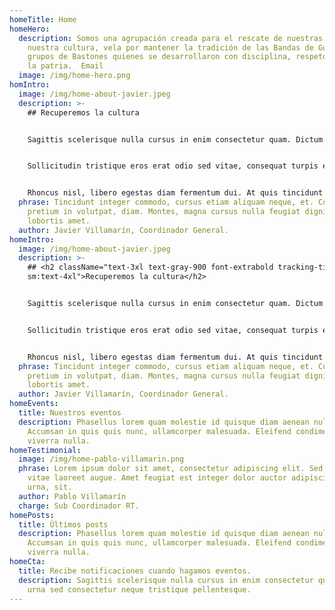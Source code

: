 ```yaml
---
homeTitle: Home
homeHero:
  description: Somos una agrupación creada para el rescate de nuestras raíces, de
    nuestra cultura, vela por mantener la tradición de las Bandas de Guerra y
    grupos de Bastones quienes se desarrollaron con disciplina, respeto y amor a
    la patria.  Email
  image: /img/home-hero.png
homIntro:
  image: /img/home-about-javier.jpeg
  description: >-
    ## Recuperemos la cultura


    Sagittis scelerisque nulla cursus in enim consectetur quam. Dictum urna sed consectetur neque tristique pellentesque. Blandit amet, sed aenean erat arcu morbi. Cursus faucibus nunc nisl netus morbi vel porttitor vitae ut. Amet vitae fames senectus vitae.


    Sollicitudin tristique eros erat odio sed vitae, consequat turpis elementum. Lorem nibh vel, eget pretium arcu vitae. Eros eu viverra donec ut volutpat donec laoreet quam urna. Sollicitudin tristique eros erat odio sed vitae, consequat turpis elementum. Lorem nibh vel, eget pretium arcu vitae. Eros eu viverra donec ut volutpat donec laoreet quam urna.


    Rhoncus nisl, libero egestas diam fermentum dui. At quis tincidunt vel ultricies. Vulputate aliquet velit faucibus semper. Pellentesque in venenatis vestibulum consectetur nibh id. In id ut tempus egestas. Enim sit aliquam nec, a. Morbi enim fermentum lacus in. Viverra.
  phrase: Tincidunt integer commodo, cursus etiam aliquam neque, et. Consectetur
    pretium in volutpat, diam. Montes, magna cursus nulla feugiat dignissim id
    lobortis amet.
  author: Javier Villamarín, Coordinador General.
homeIntro:
  image: /img/home-about-javier.jpeg
  description: >-
    ## <h2 className="text-3xl text-gray-900 font-extrabold tracking-tight
    sm:text-4xl">Recuperemos la cultura</h2>


    Sagittis scelerisque nulla cursus in enim consectetur quam. Dictum urna sed consectetur neque tristique pellentesque. Blandit amet, sed aenean erat arcu morbi. Cursus faucibus nunc nisl netus morbi vel porttitor vitae ut. Amet vitae fames senectus vitae.


    Sollicitudin tristique eros erat odio sed vitae, consequat turpis elementum. Lorem nibh vel, eget pretium arcu vitae. Eros eu viverra donec ut volutpat donec laoreet quam urna. Sollicitudin tristique eros erat odio sed vitae, consequat turpis elementum. Lorem nibh vel, eget pretium arcu vitae. Eros eu viverra donec ut volutpat donec laoreet quam urna.


    Rhoncus nisl, libero egestas diam fermentum dui. At quis tincidunt vel ultricies. Vulputate aliquet velit faucibus semper. Pellentesque in venenatis vestibulum consectetur nibh id. In id ut tempus egestas. Enim sit aliquam nec, a. Morbi enim fermentum lacus in. Viverra.
  phrase: Tincidunt integer commodo, cursus etiam aliquam neque, et. Consectetur
    pretium in volutpat, diam. Montes, magna cursus nulla feugiat dignissim id
    lobortis amet.
  author: Javier Villamarín, Coordinador General.
homeEvents:
  title: Nuestros eventos
  description: Phasellus lorem quam molestie id quisque diam aenean nulla in.
    Accumsan in quis quis nunc, ullamcorper malesuada. Eleifend condimentum id
    viverra nulla.
homeTestimonial:
  image: /img/home-pablo-villamarin.png
  phrase: Lorem ipsum dolor sit amet, consectetur adipiscing elit. Sed urna nulla
    vitae laoreet augue. Amet feugiat est integer dolor auctor adipiscing nunc
    urna, sit.
  author: Pablo Villamarín
  charge: Sub Coordinador RT.
homePosts:
  title: Últimos posts
  description: Phasellus lorem quam molestie id quisque diam aenean nulla in.
    Accumsan in quis quis nunc, ullamcorper malesuada. Eleifend condimentum id
    viverra nulla.
homeCta:
  title: Recibe notificaciones cuando hagamos eventos.
  description: Sagittis scelerisque nulla cursus in enim consectetur quam. Dictum
    urna sed consectetur neque tristique pellentesque.
---
```

